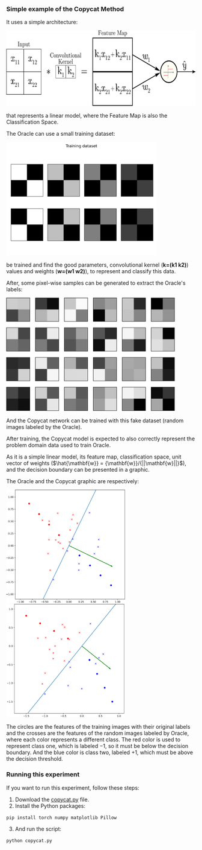 ### Simple example of the Copycat Method

It uses a simple architecture:

<img height="200px" src="simple-architecture.svg">

that represents a linear model, where the Feature Map is also the Classification Space.

The Oracle can use a small training dataset:

<img height="300px" src="training-dataset.svg">

be trained and find the good parameters, convolutional kernel (**k=(k1 k2)**) values and weights (**w=(w1 w2)**), to represent and classify this data.

After, some pixel-wise samples can be generated to extract the Oracle's labels:

<img height="300px" src="npdd-dataset.svg">

And the Copycat network can be trained with this fake dataset (random images labeled by the Oracle).

After training, the Copycat model is expected to also correctly represent the problem domain data used to train Oracle.

As it is a simple linear model, its feature map, classification space, unit vector of weights ($\hat{\mathbf{w}} = {\mathbf{w}}/{||\mathbf{w}||}$), and the decision boundary can be presented in a graphic.

The Oracle and the Copycat graphic are respectively:

<div> <img height="300px" src="oracle.svg">  <img height="300px" src="copycat.svg"> </div>

The circles are the features of the training images with their original labels and the crosses are the features of the random images labeled by Oracle, where each color represents a different class.
The red color is used to represent class one, which is labeled $-1$, so it must be below the decision boundary.
And the blue color is class two, labeled $+1$, which must be above the decision threshold.

### Running this experiment

If you want to run this experiment, follow these steps:

1. Download the [copycat.py](copycat.py) file.
2. Install the Python packages:
  ```sh
  pip install torch numpy matplotlib Pillow
  ```
3. And run the script:
  ```sh
  python copycat.py
  ```
